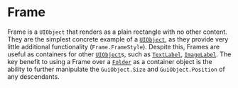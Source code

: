 # Frame

Frame is a `UIObject` that renders as a plain rectangle with no other content. They are the simplest concrete example of a [`UIObject`](../../../dymanic/uiobject.md), as they provide very little additional functionality (`Frame.FrameStyle`). Despite this, Frames are useful as containers for other [`UIObject`](../../../dymanic/uiobject.md)s, such as [`TextLabel`](textlabel.md), [`ImageLabel`](imagelabel.md). The key benefit to using a Frame over a [`Folder`](../workplace-1/folder.md) as a container object is the ability to further manipulate the `GuiObject.Size` and `GuiObject.Position` of any descendants.

